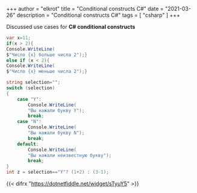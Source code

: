 +++
author = "elkrot"
title = "Conditional constructs C#"
date = "2021-03-26"
description = "Conditional constructs C#"
tags = [
    "csharp"
]
+++

Discussed use cases for **C# conditional constructs**<!--more-->



```csharp
var x=11;
if(x > 2){ 
Console.WriteLine(
$"Число {x} больше числа 2");}
else if (x < 2){ 
Console.WriteLine(
$"Число {x} меньше числа 2");}

string selection="";
switch (selection)
{
    case "Y":
        Console.WriteLine(
		"Вы нажали букву Y");
        break;
    case "N":
        Console.WriteLine(
		"Вы нажали букву N");
        break;
    default:
        Console.WriteLine(
		"Вы нажали неизвестную букву");
        break;
}
int z = selection=="Y"? (1+2) : (3-1);
```
{{< difrx "https://dotnetfiddle.net/widget/sTyuY5" >}}
